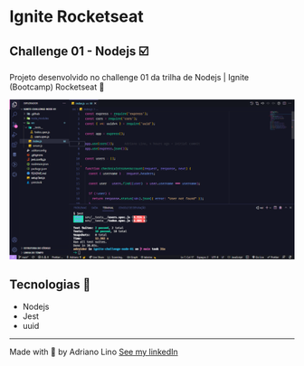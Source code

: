 # Ignite Rocketseat 
## Challenge 01 - Nodejs ☑️

Projeto desenvolvido no challenge 01 da trilha de Nodejs | Ignite (Bootcamp) Rocketseat 💜

<p align="center">
  <img alt="thumb" src="https://github.com/adreider/ignite-challenge-node-01/blob/main/.github/thumb.png">
</p>

## Tecnologias 🚀

- Nodejs
- Jest
- uuid

---
Made with 💜 by Adriano Lino <a href="https://www.linkedin.com/in/adriano-lino-29847618b/" target="_blank">See my linkedIn</a>